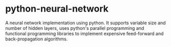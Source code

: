 # python-neural-network
A neural network implementation using python. It supports variable size and number of hidden layers, uses python's parallel programming and functional programming libraries to implement expensive feed-forward and back-propagation algorithms.
